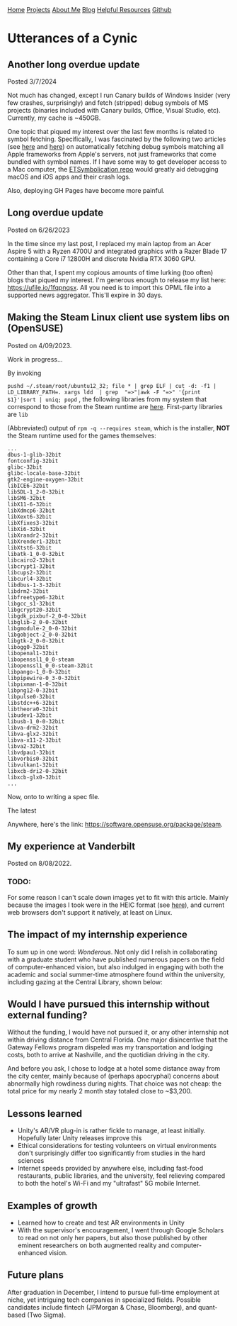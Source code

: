 <base href="https://clin1234.github.io/">
<nav>
      <a href="index.html">Home</a>
      <a href="projects/index.html">Projects</a>
      <a href="aboutme.html">About Me</a>
      <a href="blog/index.html">Blog</a>
      <a href="resources.html">Helpful Resources</a>
      <a href="https://github.com/clin1234/">Github</a>
</nav>

# Utterances of a Cynic

## Another long overdue update
Posted 3/7/2024

Not much has changed, except I run Canary builds of Windows Insider (very few crashes, surprisingly) and fetch (stripped) debug symbols of MS projects (binaries included with Canary builds, Office, Visual Studio, etc). Currently, my cache is ~450GB.

One topic that piqued my interest over the last few months is related to symbol fetching. Specifically, I was fascinated by the following two articles (see [here](https://www.emergetools.com/blog/posts/symbolicating-swiftui-and-any-apple-framework-part-2) and [here](https://www.emergetools.com/blog/posts/symbolicating-swiftui-and-any-apple-framework)) on automatically fetching debug symbols matching all Apple frameworks from Apple's servers, not just frameworks that come bundled with symbol names. If I have some way to get developer access to a Mac computer, the [ETSymbolication repo](https://github.com/EmergeTools/ETSymbolication) would greatly aid debugging macOS and iOS apps and their crash logs.

Also, deploying GH Pages have become more painful.

## Long overdue update
Posted on 6/26/2023

In the time since my last post, I replaced my main laptop from an Acer Aspire 5 with a Ryzen 4700U and integrated graphics with a Razer Blade 17
 containing a Core i7 12800H and discrete Nvidia RTX 3060 GPU.

 Other than that, I spent my copious amounts of time lurking (too often) blogs that piqued my interest. I'm generous enough to release my list
  here: https://ufile.io/1fqpnqsx. All you need is to import this OPML file into a supported news aggregator. This'll expire in 30 days.

## Making the Steam Linux client use system libs on (OpenSUSE)
Posted on 4/09/2023.

Work in progress...

By invoking

`pushd ~/.steam/root/ubuntu12_32; file * | grep ELF | cut -d: -f1 | LD_LIBRARY_PATH=. xargs ldd  | grep  "=>"|awk -F "=>" '{print $1}'|sort | uniq; popd`
, the following libraries from my system that correspond to those from the Steam runtime are [here](stear32). First-party libraries are `lib`

(Abbreviated) output of `rpm -q --requires steam`, which is the installer, **NOT** the Steam runtime used for the games themselves:
```
...
dbus-1-glib-32bit
fontconfig-32bit
glibc-32bit
glibc-locale-base-32bit
gtk2-engine-oxygen-32bit
libICE6-32bit
libSDL-1_2-0-32bit
libSM6-32bit
libX11-6-32bit
libXdmcp6-32bit
libXext6-32bit
libXfixes3-32bit
libXi6-32bit
libXrandr2-32bit
libXrender1-32bit
libXtst6-32bit
libatk-1_0-0-32bit
libcairo2-32bit
libcrypt1-32bit
libcups2-32bit
libcurl4-32bit
libdbus-1-3-32bit
libdrm2-32bit
libfreetype6-32bit
libgcc_s1-32bit
libgcrypt20-32bit
libgdk_pixbuf-2_0-0-32bit
libglib-2_0-0-32bit
libgmodule-2_0-0-32bit
libgobject-2_0-0-32bit
libgtk-2_0-0-32bit
libogg0-32bit
libopenal1-32bit
libopenssl1_0_0-steam
libopenssl1_0_0-steam-32bit
libpango-1_0-0-32bit
libpipewire-0_3-0-32bit
libpixman-1-0-32bit
libpng12-0-32bit
libpulse0-32bit
libstdc++6-32bit
libtheora0-32bit
libudev1-32bit
libusb-1_0-0-32bit
libva-drm2-32bit
libva-glx2-32bit
libva-x11-2-32bit
libva2-32bit
libvdpau1-32bit
libvorbis0-32bit
libvulkan1-32bit
libxcb-dri2-0-32bit
libxcb-glx0-32bit
...
```

Now, onto to writing a spec file.

The latest

Anywhere, here's the link: https://software.opensuse.org/package/steam.

## My experience at Vanderbilt
Posted on 8/08/2022.

### TODO:
For some reason I can't scale down images yet to fit with this article. Mainly because
the images I took were in the HEIC format (see [here](https://en.wikipedia.org/wiki/High_Efficiency_Image_File_Format#Support)),
and current web browsers don't support it natively, at least on Linux.

## The impact of my internship experience

To sum up in one word: *Wonderous*. Not only did I relish in collaborating with a graduate student who have published numerous papers on the field of computer-enhanced vision, but also indulged in engaging with both the academic and social summer-time atmosphere found within the university, including gazing at the Central Library, shown below:

## Would I have pursued this internship without external funding?

Without the funding, I would have not pursued it, or any other internship not within
driving distance from Central Florida. One major disincentive that the Gateway Fellows program
dispeled was my transportation and lodging costs, both to arrive at Nashville, and the
quotidian driving in the city.

And before you ask, I chose to lodge at a hotel some distance away from the city center,
mainly because of (perhaps apocryphal) concerns about abnormally high rowdiness during
nights. That choice was not cheap: the total price for my nearly 2 month stay totaled close
to ~$3,200.

## Lessons learned

* Unity's AR/VR plug-in is rather fickle to manage, at least initially. Hopefully later
Unity releases improve this
* Ethical considerations for testing volunteers on virtual environments don't surprisingly
differ too significantly from studies in the hard sciences
* Internet speeds provided by anywhere else, including fast-food restaurants, public libraries,
and the university, feel relieving compared to both the hotel's Wi-Fi and my "ultrafast"
5G mobile Internet.

## Examples of growth

* Learned how to create and test AR environments in Unity
* With the supervisor's encouragement, I went through Google Scholars to read on not
only her papers, but also those published by other eminent researchers on both augmented
reality and computer-enhanced vision.

## Future plans

After graduation in December, I intend to pursue full-time employment at niche, yet
intriguing tech companies in specialized fields. Possible candidates include fintech (JPMorgan & Chase, Bloomberg), and quant-based (Two Sigma).
